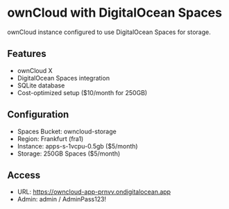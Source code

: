 # ownCloud with DigitalOcean Spaces

ownCloud instance configured to use DigitalOcean Spaces for storage.

## Features
- ownCloud X
- DigitalOcean Spaces integration
- SQLite database
- Cost-optimized setup ($10/month for 250GB)

## Configuration
- Spaces Bucket: owncloud-storage
- Region: Frankfurt (fra1)
- Instance: apps-s-1vcpu-0.5gb ($5/month)
- Storage: 250GB Spaces ($5/month)

## Access
- URL: https://owncloud-app-prnvv.ondigitalocean.app
- Admin: admin / AdminPass123!